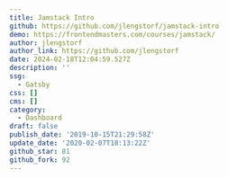 ```yaml
---
title: Jamstack Intro
github: https://github.com/jlengstorf/jamstack-intro
demo: https://frontendmasters.com/courses/jamstack/
author: jlengstorf
author_link: https://github.com/jlengstorf
date: 2024-02-18T12:04:59.527Z
description: ''
ssg:
  - Gatsby
css: []
cms: []
category:
  - Dashboard
draft: false
publish_date: '2019-10-15T21:29:58Z'
update_date: '2020-02-07T18:13:22Z'
github_star: 81
github_fork: 92
---
```

